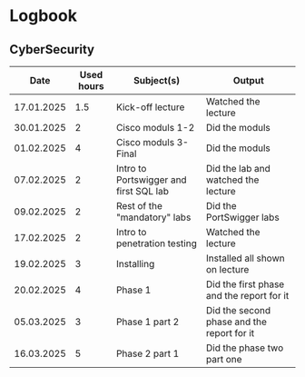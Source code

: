 # Logbook

## CyberSecurity

| Date       | Used hours | Subject(s)                            | Output                              |
|------------|------------|---------------------------------------|-------------------------------------|
| 17.01.2025 | 1.5        | Kick-off lecture                      | Watched the lecture                 |
| 30.01.2025 | 2          | Cisco moduls 1-2                      | Did the moduls                      |
| 01.02.2025 | 4          | Cisco moduls 3-Final                  | Did the moduls                      |
| 07.02.2025 | 2          | Intro to Portswigger and first SQL lab | Did the lab and watched the lecture |
| 09.02.2025 | 2          | Rest of the "mandatory" labs         | Did the PortSwigger labs             |
| 17.02.2025 | 2          | Intro to penetration testing          | Watched the lecture                 |
| 19.02.2025 | 3          | Installing                            | Installed all shown on lecture      |
| 20.02.2025 | 4          | Phase 1                               | Did the first phase and the report for it      |
| 05.03.2025 | 3          | Phase 1 part 2                               | Did the second phase and the report for it      |
| 16.03.2025 | 5          | Phase 2 part 1                           | Did the phase two part one     |

